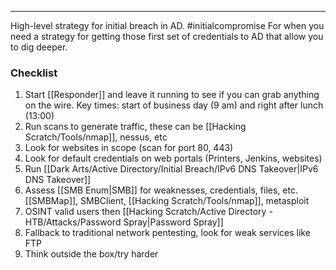 -- -
High-level strategy for initial breach in AD. #initialcompromise 
For when you need a strategy for getting those first set of credentials to AD that allow you to dig deeper. 
### Checklist
1. Start [[Responder]] and leave it running to see if you can grab anything on the wire. Key times: start of business day (9 am) and right after lunch (13:00)
2. Run scans to generate traffic, these can be [[Hacking Scratch/Tools/nmap]], nessus, etc
3. Look for websites in scope (scan for port 80, 443)
4. Look for default credentials on web portals (Printers, Jenkins, websites)
5. Run [[Dark Arts/Active Directory/Initial Breach/IPv6 DNS Takeover|IPv6 DNS Takeover]]
6. Assess [[SMB Enum|SMB]] for weaknesses, credentials, files, etc. [[SMBMap]], SMBClient, [[Hacking Scratch/Tools/nmap]], metasploit
7. OSINT valid users then [[Hacking Scratch/Active Directory - HTB/Attacks/Password Spray|Password Spray]]
8. Fallback to traditional network pentesting, look for weak services like FTP
9. Think outside the box/try harder